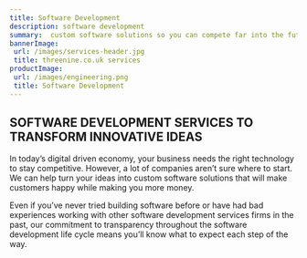 ```yaml
---
title: Software Development
description: software development
summary:  custom software solutions so you can compete far into the future.
bannerImage:
 url: /images/services-header.jpg
 title: threenine.co.uk services
productImage:
 url: /images/engineering.png
 title: Software Development
---
```


## SOFTWARE DEVELOPMENT SERVICES TO TRANSFORM INNOVATIVE IDEAS 

In today’s digital driven economy, your business needs the right technology to stay competitive. However, a lot of companies aren’t sure where to start. We can help turn your ideas into custom software solutions that will make customers happy while making you more money.

Even if you’ve never tried building software before or have had bad experiences working with other software development services firms in the past, our commitment to transparency throughout the software development life cycle means you’ll know what to expect each step of the way.
